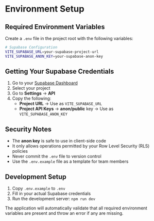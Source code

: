 # Environment Setup

## Required Environment Variables

Create a `.env` file in the project root with the following variables:

```bash
# Supabase Configuration
VITE_SUPABASE_URL=your-supabase-project-url
VITE_SUPABASE_ANON_KEY=your-supabase-anon-key
```

## Getting Your Supabase Credentials

1. Go to your [Supabase Dashboard](https://supabase.com/dashboard)
2. Select your project
3. Go to **Settings** → **API**
4. Copy the following:
   - **Project URL** → Use as `VITE_SUPABASE_URL`
   - **Project API Keys** → **anon/public** key → Use as `VITE_SUPABASE_ANON_KEY`

## Security Notes

- The **anon key** is safe to use in client-side code
- It only allows operations permitted by your Row Level Security (RLS) policies
- Never commit the `.env` file to version control
- Use the `.env.example` file as a template for team members

## Development Setup

1. Copy `.env.example` to `.env`
2. Fill in your actual Supabase credentials
3. Run the development server: `npm run dev`

The application will automatically validate that all required environment variables are present and throw an error if any are missing.